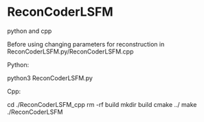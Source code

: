 # ReconCoderLSFM
python and cpp

Before using changing parameters for reconstruction in ReconCoderLSFM.py/ReconCoderLSFM.cpp

Python:

  python3 ReconCoderLSFM.py
  
Cpp:

  cd ./ReconCoderLSFM_cpp 
  rm -rf build
  mkdir build
  cmake ../
  make
  ./ReconCoderLSFM
